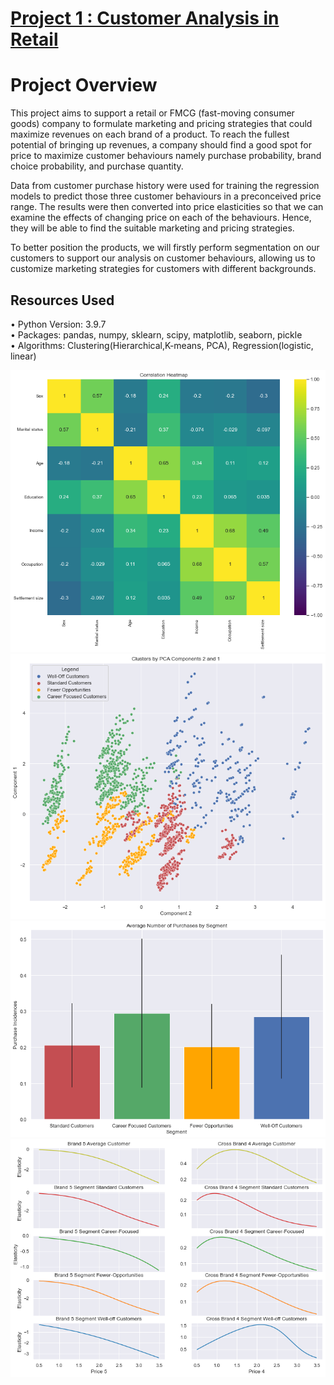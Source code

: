 # [Project 1 : Customer Analysis in Retail](https://github.com/shashi-shekhars/shashi_portfolio/tree/main/Customer%20Analysis)

# Project Overview
This project aims to support a retail or FMCG (fast-moving consumer goods) company to formulate marketing and pricing strategies that could maximize revenues on each brand of a product. To reach the fullest potential of bringing up revenues, a company should find a good spot for price to maximize customer behaviours namely purchase probability, brand choice probability, and purchase quantity.

Data from customer purchase history were used for training the regression models to predict those three customer behaviours in a preconceived price range. The results were then converted into price elasticities so that we can examine the effects of changing price on each of the behaviours. Hence, they will be able to find the suitable marketing and pricing strategies.

To better position the products, we will firstly perform segmentation on our customers to support our analysis on customer behaviours, allowing us to customize marketing strategies for customers with different backgrounds.

## Resources Used
• Python Version: 3.9.7
<br/>• Packages: pandas, numpy, sklearn, scipy, matplotlib, seaborn, pickle
<br/>• Algorithms: Clustering(Hierarchical,K-means, PCA), Regression(logistic, linear)

![](https://github.com/shashi-shekhars/shashi_portfolio/blob/main/Images/seg_features_correlation.png)
![](https://github.com/shashi-shekhars/shashi_portfolio/blob/main/Images/K-means_pca.png)
![](https://github.com/shashi-shekhars/shashi_portfolio/blob/main/Images/average_pur_seg.png)
![](https://github.com/shashi-shekhars/shashi_portfolio/blob/main/Images/brand_5.png)
